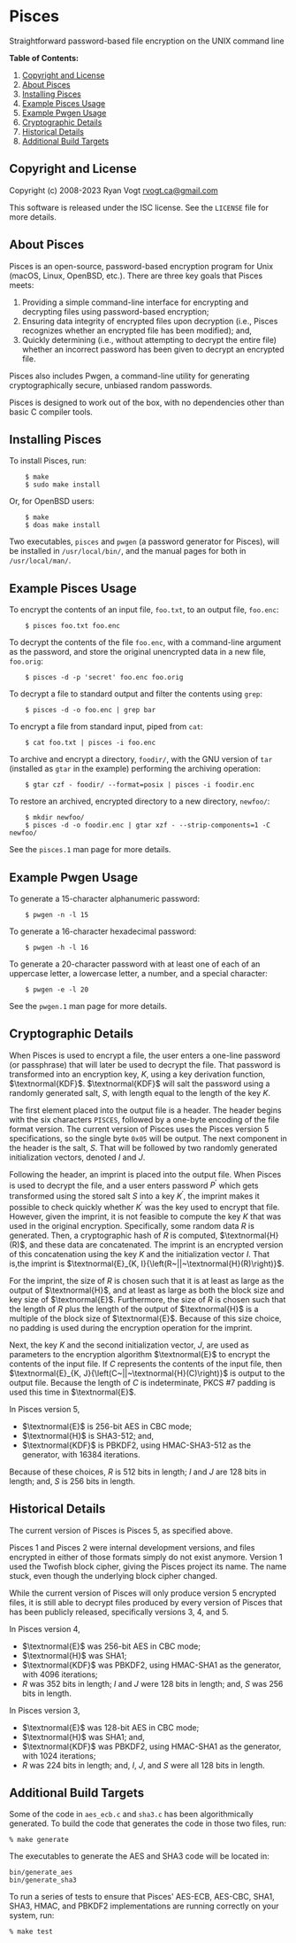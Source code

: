 # Pisces
Straightforward password-based file encryption on the UNIX command line

**Table of Contents:**
1. [Copyright and License](#copyright-and-license)
2. [About Pisces](#about-pisces)
3. [Installing Pisces](#installing-pisces)
4. [Example Pisces Usage](#example-pisces-usage)
5. [Example Pwgen Usage](#example-pwgen-usage)
6. [Cryptographic Details](#cryptographic-details)
7. [Historical Details](#historical-details)
8. [Additional Build Targets](#additional-build-targets)

## Copyright and License

Copyright (c) 2008-2023 Ryan Vogt <rvogt.ca@gmail.com>

This software is released under the ISC license. See the `LICENSE` file for
more details.

## About Pisces

Pisces is an open-source, password-based encryption program for Unix (macOS,
Linux, OpenBSD, etc.). There are three key goals that Pisces meets:

1. Providing a simple command-line interface for encrypting and decrypting
   files using password-based encryption;
2. Ensuring data integrity of encrypted files upon decryption (i.e., Pisces
   recognizes whether an encrypted file has been modified); and,
3. Quickly determining (i.e., without attempting to decrypt the entire file)
   whether an incorrect password has been given to decrypt an encrypted file.

Pisces also includes Pwgen, a command-line utility for generating
cryptographically secure, unbiased random passwords.

Pisces is designed to work out of the box, with no dependencies other than
basic C compiler tools.

## Installing Pisces

To install Pisces, run:
```
    $ make
    $ sudo make install
```
Or, for OpenBSD users:
```
    $ make
    $ doas make install
```
Two executables, `pisces` and `pwgen` (a password generator for Pisces), will
be installed in `/usr/local/bin/`, and the manual pages for both in
`/usr/local/man/`.

## Example Pisces Usage

To encrypt the contents of an input file, `foo.txt`, to an output file,
`foo.enc`:
```
    $ pisces foo.txt foo.enc
```
To decrypt the contents of the file `foo.enc`, with a command-line argument as
the password, and store the original unencrypted data in a new file,
`foo.orig`:
```
    $ pisces -d -p 'secret' foo.enc foo.orig
```
To decrypt a file to standard output and filter the contents using `grep`:
```
    $ pisces -d -o foo.enc | grep bar
```
To encrypt a file from standard input, piped from `cat`:
```
    $ cat foo.txt | pisces -i foo.enc
```
To archive and encrypt a directory, `foodir/`, with the GNU version of `tar`
(installed as `gtar` in the example) performing the archiving operation:
```
    $ gtar czf - foodir/ --format=posix | pisces -i foodir.enc
```
To restore an archived, encrypted directory to a new directory, `newfoo/`:
```
    $ mkdir newfoo/
    $ pisces -d -o foodir.enc | gtar xzf - --strip-components=1 -C newfoo/
```
See the `pisces.1` man page for more details.

## Example Pwgen Usage

To generate a 15-character alphanumeric password:
```
    $ pwgen -n -l 15
```
To generate a 16-character hexadecimal password:
```
    $ pwgen -h -l 16
```
To generate a 20-character password with at least one of each of an uppercase
letter, a lowercase letter, a number, and a special character:
```
    $ pwgen -e -l 20
```
See the `pwgen.1` man page for more details.

## Cryptographic Details

When Pisces is used to encrypt a file, the user enters a one-line password (or
passphrase) that will later be used to decrypt the file. That password is
transformed into an encryption key, $K$, using a key derivation function,
$\textnormal{KDF}$. $\textnormal{KDF}$ will salt the password using a randomly
generated salt, $S$, with length equal to the length of the key $K$.

The first element placed into the output file is a header. The header begins
with the six characters `PISCES`, followed by a one-byte encoding of the file
format version. The current version of Pisces uses the Pisces version 5
specifications, so the single byte `0x05` will be output. The next component in
the header is the salt, $S$. That will be followed by two randomly generated
initialization vectors, denoted $I$ and $J$.

Following the header, an imprint is placed into the output file. When Pisces is
used to decrypt the file, and a user enters password $P^\prime$ which gets
transformed using the stored salt $S$ into a key $K^\prime$, the imprint makes
it possible to check quickly whether $K^\prime$ was the key used to encrypt
that file. However, given the imprint, it is not feasible to compute the key
$K$ that was used in the original encryption. Specifically, some random data
$R$ is generated. Then, a cryptographic hash of $R$ is computed,
$\textnormal{H}(R)$, and these data are concatenated. The imprint is an
encrypted version of this concatenation using the key $K$ and the
initialization vector $I$. That is,the imprint is
$\textnormal{E}_{K, I}{\left(R~||~\textnormal{H}(R)\right)}$.

For the imprint, the size of $R$ is chosen such that it is at least as large as
the output of $\textnormal{H}$, and at least as large as both the block size
and key size of  $\textnormal{E}$. Furthermore, the size of $R$ is chosen such
that the length of $R$ plus the  length of the output of $\textnormal{H}$ is a
multiple of the block size of $\textnormal{E}$.  Because of this size choice,
no padding is used during the encryption operation for the imprint.

Next, the key $K$ and the second initialization vector, $J$, are used as
parameters to the encryption algorithm $\textnormal{E}$ to encrypt the contents
of the input file. If $C$ represents the contents of the input file, then
$\textnormal{E}_{K, J}{\left(C~||~\textnormal{H}(C)\right)}$ is output to the
output file. Because the length of $C$ is indeterminate, PKCS #7 padding is
used this time in $\textnormal{E}$.

In Pisces version 5,

- $\textnormal{E}$ is 256-bit AES in CBC mode;
- $\textnormal{H}$ is SHA3-512; and,
- $\textnormal{KDF}$ is PBKDF2, using HMAC-SHA3-512 as the generator, with
16384 iterations.

Because of these choices, $R$ is 512 bits in length; $I$ and $J$ are 128 bits
in length; and, $S$ is 256 bits in length.

## Historical Details

The current version of Pisces is Pisces 5, as specified above.

Pisces 1 and Pisces 2 were internal development versions, and files encrypted
in either of those formats simply do not exist anymore. Version 1 used the
Twofish block cipher, giving the Pisces project its name. The name stuck, even
though the underlying block cipher changed.

While the current version of Pisces will only produce version 5 encrypted
files, it is still able to decrypt files produced by every version of Pisces
that has been publicly released, specifically versions 3, 4, and 5.

In Pisces version 4,

- $\textnormal{E}$ was 256-bit AES in CBC mode;
- $\textnormal{H}$ was SHA1;
- $\textnormal{KDF}$ was PBKDF2, using HMAC-SHA1 as the generator, with 4096
iterations;
- $R$ was 352 bits in length; $I$ and $J$ were 128 bits in length; and, $S$ was
256 bits in length.

In Pisces version 3,

- $\textnormal{E}$ was 128-bit AES in CBC mode;
- $\textnormal{H}$ was SHA1; and,
- $\textnormal{KDF}$ was PBKDF2, using HMAC-SHA1 as the generator, with 1024
iterations;
- $R$ was 224 bits in length; and, $I$, $J$, and $S$ were all 128 bits in
length.

## Additional Build Targets

Some of the code in `aes_ecb.c` and `sha3.c` has been algorithmically
generated. To build the code that generates the code in those two files, run:
```
% make generate
```
The executables to generate the AES and SHA3 code will be located in:
```
bin/generate_aes
bin/generate_sha3
```
To run a series of tests to ensure that Pisces' AES-ECB, AES-CBC, SHA1, SHA3,
HMAC, and PBKDF2 implementations are running correctly on your system, run:
```
% make test
```

